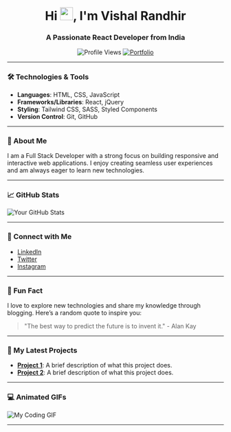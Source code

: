 <h1 align="center">Hi <img src="https://media.giphy.com/media/WUlplcMpOCEmTGBtBW/giphy.gif" width="30">, I'm Vishal Randhir</h1>
<h3 align="center">A Passionate React Developer from India</h3>

<p align="center">
  <img src="https://komarev.com/ghpvc/?username=VishalRandhir&color=dc143c&style=for-the-badge" alt="Profile Views" />
  <a href="https://github/vishalrandhir">
    <img src="https://img.shields.io/badge/Portfolio-543DE0?style=for-the-badge&logo=About.me&logoColor=white" alt="Portfolio" />
  </a>
</p>

---

### 🛠️ Technologies & Tools
- **Languages**: HTML, CSS, JavaScript
- **Frameworks/Libraries**: React, jQuery
- **Styling**: Tailwind CSS, SASS, Styled Components
- **Version Control**: Git, GitHub

---

### 🌱 About Me
I am a Full Stack Developer with a strong focus on building responsive and interactive web applications. I enjoy creating seamless user experiences and am always eager to learn new technologies.

---

### 📈 GitHub Stats
![Your GitHub Stats](https://github-readme-stats.vercel.app/api?username=vishalrandhir&show_icons=true&theme=radical)

---

### 🔗 Connect with Me
- [LinkedIn](https://www.linkedin.com/in/vishalrandhir)
- [Twitter](https://twitter.com/vishalrandhir)
- [Instagram](https://instagram.com/vishal.randhir)

---

### 🎉 Fun Fact
I love to explore new technologies and share my knowledge through blogging. Here’s a random quote to inspire you:
> "The best way to predict the future is to invent it." - Alan Kay

---

### 🎨 My Latest Projects
- **[Project 1](https://github.com/vishalrandhir/FoodApp)**: A brief description of what this project does.
- **[Project 2](https://github.com/vishalrandhir/project2)**: A brief description of what this project does.

---

### 💻 Animated GIFs
![My Coding GIF](https://i.pinimg.com/originals/ef/2d/b0/ef2db0885d94fd149a4b7914923bb2a3.gif)

---
